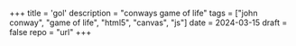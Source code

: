 +++
title = 'gol'
description = "conways game of life"
tags = ["john conway", "game of life", "html5", "canvas", "js"]
date = 2024-03-15
draft = false
repo = "url"
+++
